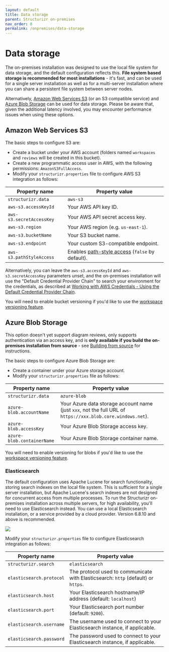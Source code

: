 ```yaml
---
layout: default
title: Data storage
parent: Structurizr on-premises
nav_order: 8
permalink: /onpremises/data-storage
---
```


# Data storage

The on-premises installation was designed to use the local file system for data storage,
and the default configuration reflects this. __File system based storage is recommended for most installations__ - it's
fast, and can be used for a single server installation as well as for a multi-server installation
where you can share a persistent file system between server nodes.

Alternatively, [Amazon Web Services S3](#amazon-web-services-s3) (or an S3 compatible service)
and [Azure Blob Storage](#azure-blob-storage) can be used for data storage.
Please be aware that, given the additional latency involved, you may encounter performance issues when using these options.

## Amazon Web Services S3

The basic steps to configure S3 are:

- Create a bucket under your AWS account (folders named `workspaces` and `reviews` will be created in this bucket).
- Create a new programmatic access user in AWS, with the following permissions: `AmazonS3FullAccess`.
- Modify your `structurizr.properties` file to configure AWS S3 integration as follows:

| Property name            | Property value                                                                                                                                 |
|--------------------------|------------------------------------------------------------------------------------------------------------------------------------------------|
| `structurizr.data`       | `aws-s3`                                                                                                                                       |
| `aws-s3.accessKeyId`     | Your AWS API key ID.                                                                                                                           |
| `aws-s3.secretAccessKey` | Your AWS API secret access key.                                                                                                                |
| `aws-s3.region`          | Your AWS region (e.g. `us-east-1`).                                                                                                            |
| `aws-s3.bucketName`      | Your S3 bucket name.                                                                                                                           |
| `aws-s3.endpoint`        | Your custom S3-compatible endpoint.                                                                                                            |
| `aws-s3.pathStyleAccess` | Enables [path-style access](https://docs.aws.amazon.com/AmazonS3/latest/userguide/VirtualHosting.html#path-style-access) (`false` by default). |

Alternatively, you can leave the `aws-s3.accessKeyId` and `aws-s3.secretAccessKey` parameters unset,
and the on-premises installation will use the "Default Credential Provider Chain" to search your environment for the credentials, as described at
[Working with AWS Credentials - Using the Default Credential Provider Chain](https://docs.aws.amazon.com/sdk-for-java/v1/developer-guide/credentials.html).

You will need to enable bucket versioning if you'd like to use the [workspace versioning feature](/onpremises/workspace-versioning).

## Azure Blob Storage

This option doesn't yet support diagram reviews, only supports authentication via an access key,
and is __only available if you build the on-premises installation from source__ - see
[Building from source](https://github.com/structurizr/onpremises?tab=readme-ov-file#building-from-source) for instructions.

The basic steps to configure Azure Blob Storage are:

- Create a container under your Azure storage account.
- Modify your `structurizr.properties` file as follows:

| Property name               | Property value                                                                                                                                 |
|-----------------------------|------------------------------------------------------------------------------------------------------------------------------------------------|
| `structurizr.data`          | `azure-blob`                                                                                                                                   |
| `azure-blob.accountName`    | Your Azure data storage account name (just `xxx`, not the full URL of `https://xxx.blob.core.windows.net`).                                      |
| `azure-blob.accessKey`      | Your Azure Blob Storage access key.                                                                                                            |
| `azure-blob.containerName`  | Your Azure Blob Storage container name.                                                                                                        |

You will need to enable versioning for blobs if you'd like to use the [workspace versioning feature](/onpremises/workspace-versioning).

### Elasticsearch

The default configuration uses Apache Lucene for search functionality, storing search indexes on the local file system.
This is sufficient for a single server installation, but Apache Lucene's search indexes are not designed for concurrent access from multiple processes.
To run the Structurizr on-premises installation across multiple servers, for high availability, you'll need to use Elasticsearch instead.
You can use a local Elasticsearch installation, or a service provided by a cloud provider.
Version 6.8.10 and above is recommended.

![](https://static.structurizr.com/workspace/18571/diagrams/Deployment-Example2.png)

Modify your `structurizr.properties` file to configure Elasticsearch integration as follows:

| Property name | Property value |
| ------------- | -------------- |
| `structurizr.search` | `elasticsearch` |
| `elasticsearch.protocol` | The protocol used to communicate with Elasticsearch: `http` (default) or `https`. |
| `elasticsearch.host` | Your Elasticsearch hostname/IP address (default: `localhost`) |
| `elasticsearch.port` | Your Elasticsearch port number (default: `9200`). |
| `elasticsearch.username` | The username used to connect to your Elasticsearch instance, if applicable. |
| `elasticsearch.password` | The password used to connect to your Elasticsearch instance, if applicable. |
